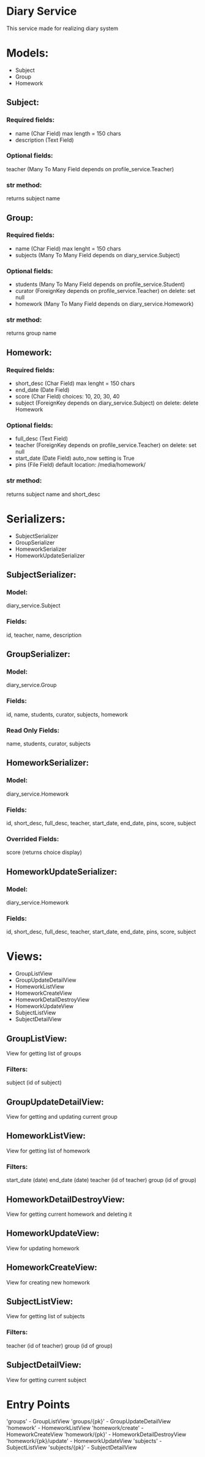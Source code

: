 # Diary Service
This service made for realizing diary system

# Models:

- Subject
- Group
- Homework

## Subject:

### Required fields: 

- name (Char Field) max length = 150 chars
- description (Text Field)

### Optional fields:

teacher (Many To Many Field depends on profile_service.Teacher)

### str method: 

returns subject name

## Group:

### Required fields: 

- name (Char Field) max lenght = 150 chars
- subjects (Many To Many Field depends on diary_service.Subject) 

### Optional fields:

- students (Many To Many Field depends on profile_service.Student)
- curator (ForeignKey depends on profile_service.Teacher) on delete: set null
- homework (Many To Many Field depends on diary_service.Homework)

### str method: 

returns group name

## Homework:

### Required fields: 

- short_desc (Char Field) max lenght = 150 chars
- end_date (Date Field) 
- score (Char Field) choices: 10, 20, 30, 40 
- subject (ForeignKey depends on diary_service.Subject) on delete: delete Homework

### Optional fields:

- full_desc (Text Field)
- teacher (ForeignKey depends on profile_service.Teacher) on delete: set null
- start_date (Date Field) auto_now setting is True
- pins (File Field) default location: /media/homework/

### str method: 

returns subject name and short_desc
 
# Serializers:

- SubjectSerializer
- GroupSerializer
- HomeworkSerializer
- HomeworkUpdateSerializer

## SubjectSerializer:

### Model: 
diary_service.Subject

### Fields:
id, teacher, name, description

## GroupSerializer:

### Model: 
diary_service.Group

### Fields:
id, name, students, curator, subjects, homework

### Read Only Fields:
name, students, curator, subjects

## HomeworkSerializer:

### Model: 
diary_service.Homework

### Fields:
id, short_desc, full_desc, teacher, start_date, end_date, pins, score, subject

### Overrided Fields:
score (returns choice display)

## HomeworkUpdateSerializer:

### Model: 
diary_service.Homework

### Fields:
id, short_desc, full_desc, teacher, start_date, end_date, pins, score, subject

# Views:

- GroupListView
- GroupUpdateDetailView
- HomeworkListView
- HomeworkCreateView
- HomeworkDetailDestroyView
- HomeworkUpdateView
- SubjectListView
- SubjectDetailView

## GroupListView:
View for getting list of groups

### Filters: 
subject (id of subject)

## GroupUpdateDetailView:
View for getting and updating current group

## HomeworkListView:
View for getting list of homework

### Filters: 
start_date (date)
end_date (date)
teacher (id of teacher)
group (id of group)

## HomeworkDetailDestroyView:
View for getting current homework and deleting it

## HomeworkUpdateView:
View for updating homework

## HomeworkCreateView:
View for creating new homework 

## SubjectListView:
View for getting list of subjects

### Filters: 
teacher (id of teacher)
group (id of group)

## SubjectDetailView:
View for getting current subject

# Entry Points
'groups' - GroupListView
'groups/{pk}' - GroupUpdateDetailView
'homework' - HomeworkListView
'homework/create' - HomeworkCreateView
'homework/{pk}' - HomeworkDetailDestroyView
'homework/{pk}/update' - HomeworkUpdateView
'subjects' - SubjectListView
'subjects/{pk}' - SubjectDetailView